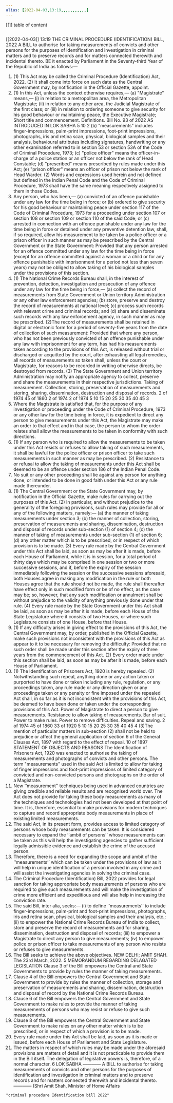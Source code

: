 ```yaml
---
alias: [2022-04-03,13:19,,,,,,,,,,,]
---
```

[[]]
table of content
```toc
```

[[2022-04-03]] 13:19
THE CRIMINAL PROCEDURE (IDENTIFICATION) BILL, 2022
A BILL
to authorise for taking measurements of convicts and other persons for the purposes of identification and investigation in criminal matters and to preserve records and for matters connected therewith and incidental thereto.
BE it enacted by Parliament in the Seventy-third Year of the Republic of India as follows:—
1. (1) This Act may be called the Criminal Procedure (Identification) Act, 2022. (2) It shall come into force on such date as the Central Government may, by notification in the Official Gazette, appoint.
2. (1) In this Act, unless the context otherwise requires,—
(a) "Magistrate" means,—
(i) in relation to a metropolitan area, the Metropolitan Magistrate;
(ii) in relation to any other area, the Judicial Magistrate of the first class; or
(iii) in relation to ordering someone to give security for his good behaviour or maintaining peace, the Executive Magistrate;
Short title and commencement. Definitions.
Bill No. 93 of 2022
AS INTRODUCED IN LOK SABHA
5
10
2
(b) "measurements" includes finger-impressions, palm-print impressions, foot-print impressions, photographs, iris and retina scan, physical, biological samples and their analysis, behavioural attributes including signatures, handwriting or any other examination referred to in section 53 or section 53A of the Code of Criminal Procedure, 1973;
(c) "police officer" means the officer-in-charge of a police station or an officer not below the rank of Head Constable;
(d) "prescribed" means prescribed by rules made under this Act;
(e) "prison officer" means an officer of prison not below the rank of Head Warder.
(2) Words and expressions used herein and not defined but defined in the Indian Penal Code and the Code of Criminal Procedure, 1973 shall have the same meaning respectively assigned to them in those Codes.
3. Any person, who has been,—
(a) convicted of an offence punishable under any law for the time being in force; or
(b) ordered to give security for his good behaviour or maintaining peace under section 117 of the Code of Criminal Procedure, 1973 for a proceeding under section 107 or section 108 or section 109 or section 110 of the said Code; or (c) arrested in connection with an offence punishable under any law for the time being in force or detained under any preventive detention law, shall, if so required, allow his measurement to be taken by a police officer or a prison officer in such manner as may be prescribed by the Central Government or the State Government: Provided that any person arrested for an offence committed under any law for the time being in force (except for an offence committed against a woman or a child or for any offence punishable with imprisonment for a period not less than seven years) may not be obliged to allow taking of his biological samples under the provisions of this section.
4. (1) The National Crime Records Bureau shall, in the interest of prevention, detection, investigation and prosecution of any offence under any law for the time being in force,—
(a) collect the record of measurements from State Government or Union territory Administration or any other law enforcement agencies;
(b) store, preserve and destroy the record of measurements at national level;
(c) process such records with relevant crime and criminal records; and
(d) share and disseminate such records with any law enforcement agency, in such manner as may be prescribed.
(2)The record of measurements shall be retained in digital or electronic form for a period of seventy-five years from the date of collection of such measurement: Provided that where any person, who has not been previously convicted of an offence punishable under any law with imprisonment for any term, has had his measurements taken according to the provisions of this Act, is released without trial or discharged or acquitted by the court, after exhausting all legal remedies, all records of measurements so taken shall, unless the court or Magistrate, for reasons to be recorded in writing otherwise directs, be destroyed from records.
(3) The State Government and Union territory Administration may notify an appropriate agency to collect, preserve and share the measurements in their respective jurisdictions. Taking of measurement. Collection, storing, preservation of measurements and storing, sharing, dissemination, destruction and disposal of records.
2 of 1974
45 of 1860
2 of 1974
2 of 1974
5
10
15
20
25
30
35
40
45
3
5. Where the Magistrate is satisfied that, for the purpose of any investigation or proceeding under the Code of Criminal Procedure, 1973 or any other law for the time being in force, it is expedient to direct any person to give measurements under this Act, the Magistrate may make an order to that effect and in that case, the person to whom the order relates shall allow the measurements to be taken in conformity with such directions.
6. (1) If any person who is required to allow the measurements to be taken under this Act resists or refuses to allow taking of such measurements, it shall be lawful for the police officer or prison officer to take such measurements in such manner as may be prescribed. (2) Resistance to or refusal to allow the taking of measurements under this Act shall be deemed to be an offence under section 186 of the Indian Penal Code.
7. No suit or any other proceeding shall lie against any person for anything done, or intended to be done in good faith under this Act or any rule made thereunder.
8. (1) The Central Government or the State Government may, by notification in the Official Gazette, make rules for carrying out the purposes of this Act.
(2) In particular, and without prejudice to the generality of the foregoing provisions, such rules may provide for all or any of the following matters, namely:—
(a) the manner of taking measurements under section 3;
(b) the manner of collection, storing, preservation of measurements and sharing, dissemination, destruction and disposal of records under sub-section (1) of section 4; (c) the manner of taking of measurements under sub-section (1) of section 6; (d) any other matter which is to be prescribed, or in respect of which provision is to be made.
(3) Every rule made by the Central Government under this Act shall be laid, as soon as may be after it is made, before each House of Parliament, while it is in session, for a total period of thirty days which may be comprised in one session or two or more successive sessions, and if, before the expiry of the session immediately following the session or the successive sessions aforesaid, both Houses agree in making any modification in the rule or both Houses agree that the rule should not be made, the rule shall thereafter have effect only in such modified form or be of no effect, as the case may be; so, however, that any such modification or annulment shall be without prejudice to the validity of anything previously done under that rule.
(4) Every rule made by the State Government under this Act shall be laid, as soon as may be after it is made, before each House of the State Legislature where it consists of two Houses, or where such Legislature consists of one House, before that House.
9. (1) If any difficulty arises in giving effect to the provisions of this Act, the Central Government may, by order, published in the Official Gazette, make such provisions not inconsistent with the provisions of this Act as appear to it to be necessary for removing the difficulty:
Provided that no such order shall be made under this section after the expiry of three years from the commencement of this Act.
(2) Every order made under this section shall be laid, as soon as may be after it is made, before each House of Parliament.
10. (1) The Identification of Prisoners Act, 1920 is hereby repealed.
(2) Notwithstanding such repeal, anything done or any action taken or purported to have done or taken including any rule, regulation, or any proceedings taken, any rule made or any direction given or any proceedings taken or any penalty or fine imposed under the repealed Act shall, in so far as it is not inconsistent with the provisions of this Act, be deemed to have been done or taken under the corresponding provisions of this Act. Power of Magistrate to direct a person to give measurements. Resistance to allow taking of measurements. Bar of suit. Power to make rules. Power to remove difficulties. Repeal and saving.
2 of 1974
45 of 1860
33 of 1920
5
10
15
20
25
30
35
40
45
4
(3)The mention of particular matters in sub-section (2) shall not be held to prejudice or affect the general application of section 6 of the General Clauses Act, 1897 with regard to the effect of repeal.
10 of 1897
STATEMENT OF OBJECTS AND REASONS
The Identification of Prisoners Act, 1920 was enacted to authorise the taking of measurements and photographs of convicts and other persons. The term "measurements" used in the said Act is limited to allow for taking of finger impressions and foot-print impressions of limited category of convicted and non-convicted persons and photographs on the order of a Magistrate.
2. New ‘‘measurement’’ techniques being used in advanced countries are giving credible and reliable results and are recognised world over. The Act does not provide for taking these body measurements as many of the techniques and technologies had not been developed at that point of time. It is, therefore, essential to make provisions for modern techniques to capture and record appropriate body measurements in place of existing limited measurements.
3. The said Act, in its present form, provides access to limited category of persons whose body measurements can be taken. It is considered necessary to expand the ‘‘ambit of persons’’ whose measurements can be taken as this will help the investigating agencies to gather sufficient legally admissible evidence and establish the crime of the accused person.
4. Therefore, there is a need for expanding the scope and ambit of the ‘‘measurements’’ which can be taken under the provisions of law as it will help in unique identification of a person involved in any crime and will assist the investigating agencies in solving the criminal case.
5. The Criminal Procedure (Identification) Bill, 2022 provides for legal sanction for taking appropriate body measurements of persons who are required to give such measurements and will make the investigation of crime more efficient and expeditious and will also help in increasing the conviction rate.
6. The said Bill, inter alia, seeks:—
(i) to define ‘‘measurements’’ to include finger-impressions, palm-print and foot-print impressions, photographs, iris and retina scan, physical, biological samples and their analysis, etc.;
(ii) to empower the National Crime Records Bureau of India to collect, store and preserve the record of measurements and for sharing, dissemination, destruction and disposal of records;
(iii) to empower a Magistrate to direct any person to give measurements; (iv) to empower police or prison officer to take measurements of any person who resists or refuses to give measurements.
7. The Bill seeks to achieve the above objectives.
NEW DELHI; AMIT SHAH.
The 23rd March, 2022.
5
MEMORANDUM REGARDING DELAGATED LEGISLATION
Clause 3 of the Bill empowers the Central and State Governments to provide by rules the manner of taking measurements.
2. Clause 4 of the Bill empowers the Central Government and State Government to provide by rules the manner of collection, storage and preservation of measurements and sharing, dissemination, destruction and disposal of record by the National Crime Records Bureau.
3. Clause 6 of the Bill empowers the Central Government and State Government to make rules to provide the manner of taking measurements of persons who may resist or refuse to give such measurements.
4. Clause 8 of the Bill empowers the Central Government and State Government to make rules on any other matter which is to be prescribed, or in respect of which a provision is to be made.
5. Every rule made under this Act shall be laid, as soon as it is made or issued, before each House of Parliament and State Legislature.
6. The matters in respect of which rules may be made under the aforesaid provisions are matters of detail and it is not practicable to provide them in the Bill itself. The delegation of legislative powers is, therefore, of a normal character.
6
LOK SABHA
————
A
BILL
to authorise for taking measurements of convicts and other persons for the purposes of identification and investigation in criminal matters and to preserve records and for matters connected therewith and incidental thereto.
————
(Shri Amit Shah, Minister of Home Affairs
```query
"criminal procedure Identification bill 2022"
```
